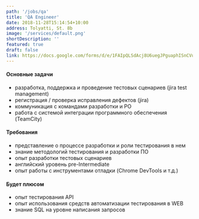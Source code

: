 ```yaml
---
path: '/jobs/qa'
title: 'QA Engineer'
date: 2018-11-28T15:14:54+10:00
address: Tolyatti, St. 8b
image: '/services/default.png'
shortDescription: ''
featured: true
draft: false
link: https://docs.google.com/forms/d/e/1FAIpQLSdAcj8U6uegJPguaphISnCVu99PqqOK1_bfVYndhisDqgS11A/viewform?usp=send_form
---
```


#### Основные задачи

- разработка, поддержка и проведение тестовых сценариев (jira test management)
- регистрация / проверка исправления дефектов (jira)
- коммуникация с командами разработки и PO
- работа с системой интеграции программного обеспечения (TeamCity)

#### Требования

- представление о процессе разработки и роли тестирования в нем
- знание методологий тестирования и разработки ПО
- опыт разработки тестовых сценариев
- английский уровень pre-Intermediate
- опыт работы с инструментами отладки (Chrome DevTools и т.д.)

#### Будет плюсом

- опыт тестирования API
- опыт использования средств автоматизации тестирования в WEB
- знание SQL на уровне написания запросов
